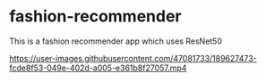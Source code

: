 # fashion-recommender
This is a fashion recommender app which uses ResNet50

https://user-images.githubusercontent.com/47081733/189627473-fcde8f53-049e-402d-a005-e361b8f27057.mp4

